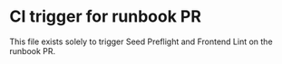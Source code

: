 # CI trigger for runbook PR

This file exists solely to trigger Seed Preflight and Frontend Lint on the runbook PR.
